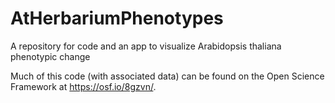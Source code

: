 # AtHerbariumPhenotypes
A repository for code and an app to visualize Arabidopsis thaliana phenotypic change

Much of this code (with associated data) can be found on the Open Science Framework at https://osf.io/8gzvn/.
